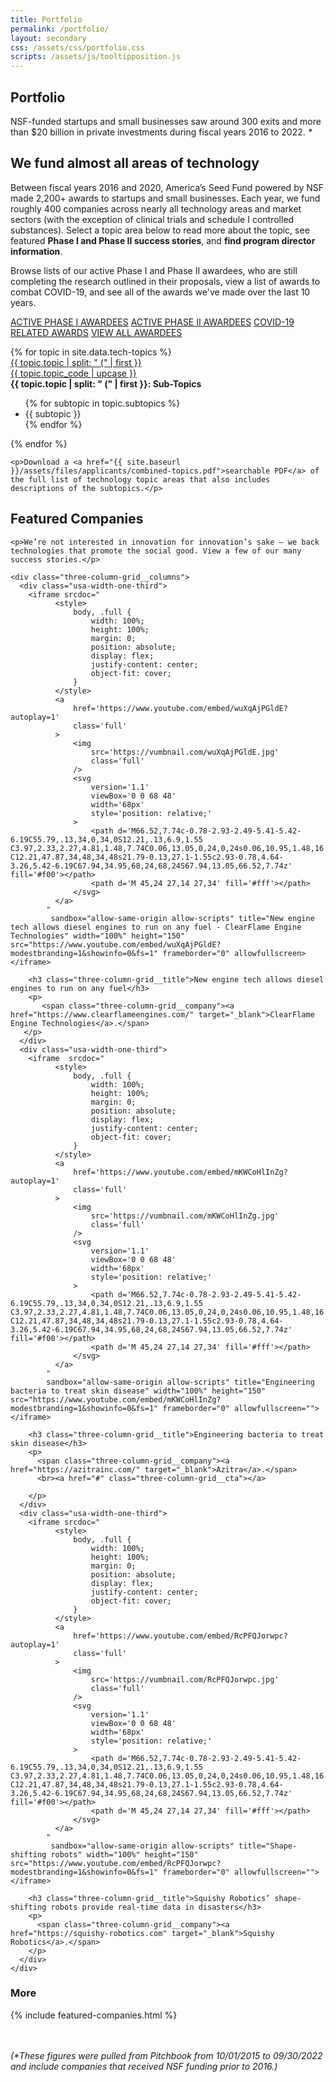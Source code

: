 ```yaml
---
title: Portfolio
permalink: /portfolio/
layout: secondary
css: /assets/css/portfolio.css
scripts: /assets/js/tooltipposition.js 
---
```

<script type="text/javascript"> setTimeout(function(){var a=document.createElement("script"); var b=document.getElementsByTagName("script")[0]; a.src=document.location.protocol+"//script.crazyegg.com/pages/scripts/0041/5508.js?"+Math.floor(new Date().getTime()/3600000); a.async=true;a.type="text/javascript";b.parentNode.insertBefore(a,b)}, 1);</script>
<style>
    @media screen and (max-width: 481px) {
    .page-portfolio .topic-grid .topic-container {
        width: calc(100% / 2);
    }
  }
  .page-portfolio .topic-grid {
    margin: 0 auto;
    grid-template-columns: auto auto auto auto auto auto;
    gap: 0;
  }

  .page-portfolio .topic-grid-sub-hide {
    display: none;
    position: absolute;
    z-index: 10;
    background: #E1F4F9;
    padding: 1em;
    box-shadow: 2px 2px 5px rgba(0, 0, 0, .5);    
    width: 400px;
    text-transform: none;
  }

  .page-portfolio .topic-grid-sub-hide ul {
    padding-left: 1em;
    margin: 0.5em 0 0 0;
  }

  .page-portfolio .topic-grid-sub-hide ul li {
    margin: 0;
    padding: 0;
  }

  .page-portfolio .topic-grid a:hover + .topic-grid-sub-hide {
    display: block;
    color: black;
  }

  .page-portfolio .topic-container {
    width: calc(100% / 6);
    display: inline-block;
    position: relative;
  }

  .page-portfolio .topic-container a {
    height: 100%;
    height: 160px;
    width: auto;
  }
</style>
<section class="section-header full-bleed-bg--blue">
  <div class="usa-section usa-content usa-grid">
    <h1 id="portfolio">Portfolio</h1>
    <p>
      NSF-funded startups and small businesses saw around 300 exits and more than $20 billion in private investments during fiscal years 2016 to 2022.
      <span class="text-small" style="font-style:italic;">*</span>
    </p>
  </div>
</section>

<section class="full-bleed-bg">
  <div class="usa-section usa-content usa-grid">
    <h2>We fund almost all areas of technology</h2>
    <p class="text-medium">Between fiscal years 2016 and 2020, America’s Seed Fund powered by NSF made 2,200+ awards to startups and small businesses. Each year, we fund roughly 400 companies across nearly all technology areas and market sectors (with the exception of clinical trials and schedule I controlled substances). Select a topic area below to read more about the topic, see featured <b>Phase I and Phase II success stories</b>, and <b>find program director information</b>.</p>
    <p>Browse lists of our active Phase I and Phase II awardees, who are still completing the research outlined in their proposals, view a list of awards to combat COVID-19, and see all of the awards we've made over the last 10 years.</p>
    <p>
      <a href="{{ site.baseurl }}/awardees/phase-1/" class="usa-button usa-button-primary">ACTIVE PHASE I AWARDEES</a>
      <a href="{{ site.baseurl }}/awardees/phase-2/" class="usa-button usa-button-primary">ACTIVE PHASE II AWARDEES</a>
      <a href="{{ site.baseurl }}/covid-awards-phase-1/" class="usa-button usa-button-primary">COVID-19 RELATED AWARDS</a>
      <a href="{{ site.baseurl }}/awardees/history/" class="usa-button usa-button-secondary">VIEW ALL AWARDEES</a>
    </p>
    <div class="topic-grid">{% for topic in site.data.tech-topics %}
      <div class="topic-container">
        <a href="{{ site.baseurl }}{{ topic.permalink }}">
          <div class="topic-grid__name">{{ topic.topic | split: " (" | first }}</div>
          <div class="topic-grid__abbr">{{ topic.topic_code | upcase }}</div>
        </a>
        <div class="topic-grid-sub-hide">
          <strong>{{ topic.topic | split: " (" | first }}: Sub-Topics</strong>
          <ul>
            {% for subtopic in topic.subtopics %}
            <li>{{ subtopic }}</li>
            {% endfor %}
          </ul>
        </div>
      </div>
    {% endfor %}</div>
    
    <p>Download a <a href="{{ site.baseurl }}/assets/files/applicants/combined-topics.pdf">searchable PDF</a> of the full list of technology topic areas that also includes descriptions of the subtopics.</p>
  </div>
</section>

<section class="full-bleed-bg--blue three-column-grid">
  <div class="usa-section usa-content usa-grid">
    <h2>Featured Companies</h2>

    <p>We’re not interested in innovation for innovation’s sake — we back technologies that promote the social good. View a few of our many success stories.</p>

    <div class="three-column-grid__columns">
      <div class="usa-width-one-third">
        <iframe srcdoc="
              <style>
                  body, .full {
                      width: 100%;
                      height: 100%;
                      margin: 0;
                      position: absolute;
                      display: flex;
                      justify-content: center;
                      object-fit: cover;
                  }
              </style>
              <a
                  href='https://www.youtube.com/embed/wuXqAjPGldE?autoplay=1'
                  class='full'
              >
                  <img
                      src='https://vumbnail.com/wuXqAjPGldE.jpg'
                      class='full'
                  />
                  <svg
                      version='1.1'
                      viewBox='0 0 68 48'
                      width='68px'
                      style='position: relative;'
                  >
                      <path d='M66.52,7.74c-0.78-2.93-2.49-5.41-5.42-6.19C55.79,.13,34,0,34,0S12.21,.13,6.9,1.55 C3.97,2.33,2.27,4.81,1.48,7.74C0.06,13.05,0,24,0,24s0.06,10.95,1.48,16.26c0.78,2.93,2.49,5.41,5.42,6.19 C12.21,47.87,34,48,34,48s21.79-0.13,27.1-1.55c2.93-0.78,4.64-3.26,5.42-6.19C67.94,34.95,68,24,68,24S67.94,13.05,66.52,7.74z' fill='#f00'></path>
                      <path d='M 45,24 27,14 27,34' fill='#fff'></path>
                  </svg>
              </a>
            "
             sandbox="allow-same-origin allow-scripts" title="New engine tech allows diesel engines to run on any fuel - ClearFlame Engine Technologies" width="100%" height="150" src="https://www.youtube.com/embed/wuXqAjPGldE?modestbranding=1&showinfo=0&fs=1" frameborder="0" allowfullscreen></iframe>

        <h3 class="three-column-grid__title">New engine tech allows diesel engines to run on any fuel</h3>
        <p>
           <span class="three-column-grid__company"><a href="https://www.clearflameengines.com/" target="_blank">ClearFlame Engine Technologies</a>.</span>
       </p>
      </div>
      <div class="usa-width-one-third">
        <iframe  srcdoc="
              <style>
                  body, .full {
                      width: 100%;
                      height: 100%;
                      margin: 0;
                      position: absolute;
                      display: flex;
                      justify-content: center;
                      object-fit: cover;
                  }
              </style>
              <a
                  href='https://www.youtube.com/embed/mKWCoHlInZg?autoplay=1'
                  class='full'
              >
                  <img
                      src='https://vumbnail.com/mKWCoHlInZg.jpg'
                      class='full'
                  />
                  <svg
                      version='1.1'
                      viewBox='0 0 68 48'
                      width='68px'
                      style='position: relative;'
                  >
                      <path d='M66.52,7.74c-0.78-2.93-2.49-5.41-5.42-6.19C55.79,.13,34,0,34,0S12.21,.13,6.9,1.55 C3.97,2.33,2.27,4.81,1.48,7.74C0.06,13.05,0,24,0,24s0.06,10.95,1.48,16.26c0.78,2.93,2.49,5.41,5.42,6.19 C12.21,47.87,34,48,34,48s21.79-0.13,27.1-1.55c2.93-0.78,4.64-3.26,5.42-6.19C67.94,34.95,68,24,68,24S67.94,13.05,66.52,7.74z' fill='#f00'></path>
                      <path d='M 45,24 27,14 27,34' fill='#fff'></path>
                  </svg>
              </a>
            "
            sandbox="allow-same-origin allow-scripts" title="Engineering bacteria to treat skin disease" width="100%" height="150" src="https://www.youtube.com/embed/mKWCoHlInZg?modestbranding=1&showinfo=0&fs=1" frameborder="0" allowfullscreen=""></iframe>

        <h3 class="three-column-grid__title">Engineering bacteria to treat skin disease</h3>
        <p>
          <span class="three-column-grid__company"><a href="https://azitrainc.com/" target="_blank">Azitra</a>.</span>
          <br><a href="#" class="three-column-grid__cta"></a>

        </p>
      </div>
      <div class="usa-width-one-third">
        <iframe srcdoc="
              <style>
                  body, .full {
                      width: 100%;
                      height: 100%;
                      margin: 0;
                      position: absolute;
                      display: flex;
                      justify-content: center;
                      object-fit: cover;
                  }
              </style>
              <a
                  href='https://www.youtube.com/embed/RcPFQJorwpc?autoplay=1'
                  class='full'
              >
                  <img
                      src='https://vumbnail.com/RcPFQJorwpc.jpg'
                      class='full'
                  />
                  <svg
                      version='1.1'
                      viewBox='0 0 68 48'
                      width='68px'
                      style='position: relative;'
                  >
                      <path d='M66.52,7.74c-0.78-2.93-2.49-5.41-5.42-6.19C55.79,.13,34,0,34,0S12.21,.13,6.9,1.55 C3.97,2.33,2.27,4.81,1.48,7.74C0.06,13.05,0,24,0,24s0.06,10.95,1.48,16.26c0.78,2.93,2.49,5.41,5.42,6.19 C12.21,47.87,34,48,34,48s21.79-0.13,27.1-1.55c2.93-0.78,4.64-3.26,5.42-6.19C67.94,34.95,68,24,68,24S67.94,13.05,66.52,7.74z' fill='#f00'></path>
                      <path d='M 45,24 27,14 27,34' fill='#fff'></path>
                  </svg>
              </a>
            "
             sandbox="allow-same-origin allow-scripts" title="Shape-shifting robots" width="100%" height="150" src="https://www.youtube.com/embed/RcPFQJorwpc?modestbranding=1&showinfo=0&fs=1" frameborder="0" allowfullscreen=""></iframe>

        <h3 class="three-column-grid__title">Squishy Robotics’ shape-shifting robots provide real-time data in disasters</h3>
        <p>
          <span class="three-column-grid__company"><a href="https://squishy-robotics.com" target="_blank">Squishy Robotics</a>.</span>
        </p>
      </div>
    </div>
  </div>
</section>

<section class="full-bleed-bg--blue">
  <div class="usa-section usa-content usa-grid" style="padding-bottom:3rem">
    <h3>More</h3>
    {% include featured-companies.html %}
  </div>
  <div class="text-medium" style="font-style:italic;padding-bottom:6rem">
    <p style="margin:0 auto">
      (*These figures were pulled from Pitchbook from 10/01/2015 to 09/30/2022<br>
      and include companies that received NSF funding prior to 2016.)
    </p>
  </div>
</section>

